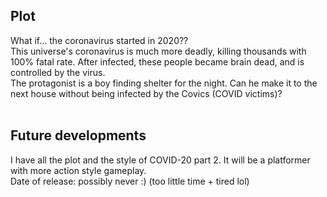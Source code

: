 ## Plot
What if... the coronavirus started in 2020??<br>
This universe's coronavirus is much more deadly, killing thousands with 100% fatal rate. After infected, these people became brain dead, and is controlled by the virus.<br>
The protagonist is a boy finding shelter for the night. Can he make it to the next house without being infected by the Covics (COVID victims)?
<br><br>
## Future developments
I have all the plot and the style of COVID-20 part 2. It will be a platformer with more action style gameplay.<br>
Date of release: possibly never :) (too little time + tired lol)
